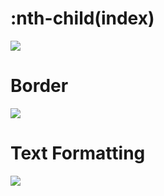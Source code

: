 
# :nth-child(index)

![](https://i.imgur.com/rwTCHOk.png)


# Border

![](https://i.imgur.com/1LlFVYt.png)


# Text  Formatting

![](https://i.imgur.com/GRr0ial.png)


